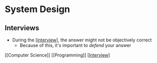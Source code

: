# System Design

## Interviews

- During the [[interview]], the answer might not be objectively correct
  - Because of this, it's important to *defend* your answer

[[Computer Science]] [[Programming]] [[Interview]]

[//begin]: # "Autogenerated link references for markdown compatibility"
[interview]: interview "Interview"
[//end]: # "Autogenerated link references"